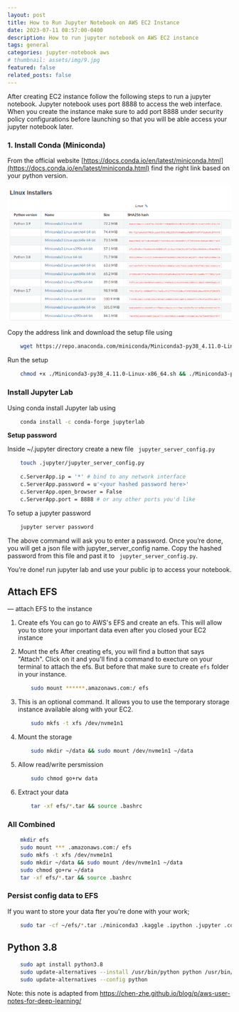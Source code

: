 ```yaml
---
layout: post
title: How to Run Jupyter Notebook on AWS EC2 Instance
date: 2023-07-11 08:57:00-0400
description: How to run jupyter notebook on AWS EC2 instance
tags: general
categories: jupyter-notebook aws
# thumbnail: assets/img/9.jpg
featured: false
related_posts: false
---
```



After creating EC2 instance follow the following steps to run a jupyter notebook. Jupyter notebook uses port 8888 to access the web interface. When you create the instance make sure to add port 8888 under security policy configurations before launching so that you will be able access your jupyter notebook later.

### 1. Install Conda (Miniconda)

From the official website [https://docs.conda.io/en/latest/miniconda.html](https://docs.conda.io/en/latest/miniconda.html) find the right link based on your python version.

![python-versions](/assets/img/python_versions.png)

Copy the address link and download the setup file using

```bash
    wget https://repo.anaconda.com/miniconda/Miniconda3-py38_4.11.0-Linux-x86_64.sh
```

Run the setup

```bash
    chmod +x ./Miniconda3-py38_4.11.0-Linux-x86_64.sh && ./Miniconda3-py38_4.11.0-Linux-x86_64.sh
```

### Install Jupyter Lab

Using conda install Jupyter lab using

```bash
    conda install -c conda-forge jupyterlab
```

**Setup password**

Inside ~/.jupyter directory create a new file ` jupyter_server_config.py`

```bash
    touch .jupyter/jupyter_server_config.py
```

```bash
    c.ServerApp.ip = '*' # bind to any network interface
    c.ServerApp.password = u'<your hashed password here>'
    c.ServerApp.open_browser = False
    c.ServerApp.port = 8888 # or any other ports you'd like
```

To setup a jupyter password

```bash
    jupyter server password
```

The above command will ask you to enter a password. Once you’re done, you will get a json file with jupyter_server_config name. Copy the hashed password from this file and past it to ` jupyter_server_config.py`.

You’re done! run jupyter lab and use your public ip to access your notebook.

## Attach EFS

— attach EFS to the instance

1. Create efs
You can go to AWS's EFS and create an efs. This will allow you to store your important data even after you closed your EC2 instance

2. Mount the efs
After creating efs, you will find a button that says "Attach". Click on it and you'll find a command to execture on your terminal to attach the efs. But before that make sure to create `efs` folder in your instance.
        
    ```bash
        sudo mount ******.amazonaws.com:/ efs
    ```
    
3. This is an optional command. It allows you to use the temporary storage instance available along with your EC2.

    ```bash
        sudo mkfs -t xfs /dev/nvme1n1
    ```

4. Mount the storage

    ```bash
        sudo mkdir ~/data && sudo mount /dev/nvme1n1 ~/data
    ```

5. Allow read/write persmission

    ```bash
        sudo chmod go+rw data
    ```

6. Extract your data

    ```bash
        tar -xf efs/*.tar && source .bashrc
    ```

### All Combined

```bash
    mkdir efs
    sudo mount *** .amazonaws.com:/ efs
    sudo mkfs -t xfs /dev/nvme1n1
    sudo mkdir ~/data && sudo mount /dev/nvme1n1 ~/data
    sudo chmod go+rw ~/data
    tar -xf efs/*.tar && source .bashrc
```

### Persist config data to EFS

If you want to store your data fter you're done with your work;

```bash
    sudo tar -cf ~/efs/*.tar ./miniconda3 .kaggle .ipython .jupyter .conda .bashrc
```

## Python 3.8
```bash
    sudo apt install python3.8
    sudo update-alternatives --install /usr/bin/python python /usr/bin/python3.8.1
    sudo update-alternatives --config python
```

Note: this note is adapted from https://chen-zhe.github.io/blog/p/aws-user-notes-for-deep-learning/